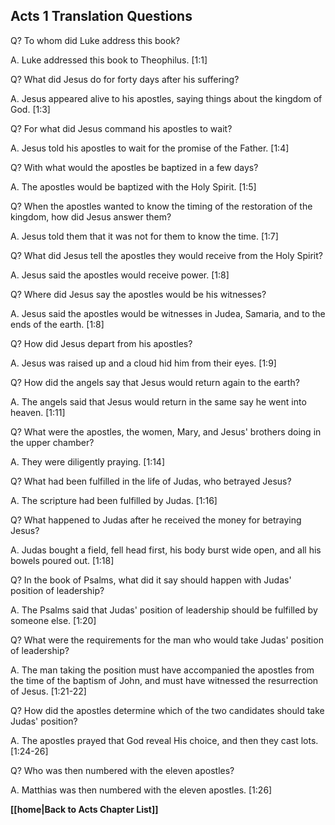 ## Acts 1 Translation Questions ##

Q? To whom did Luke address this book?

A. Luke addressed this book to Theophilus. [1:1]

Q? What did Jesus do for forty days after his suffering?

A. Jesus appeared alive to his apostles, saying things about the kingdom of God. [1:3]

Q? For what did Jesus command his apostles to wait?

A. Jesus told his apostles to wait for the promise of the Father. [1:4]

Q? With what would the apostles be baptized in a few days?

A. The apostles would be baptized with the Holy Spirit. [1:5]

Q? When the apostles wanted to know the timing of the restoration of the kingdom, how did Jesus answer them?

A. Jesus told them that it was not for them to know the time. [1:7]

Q? What did Jesus tell the apostles they would receive from the Holy Spirit?

A. Jesus said the apostles would receive power. [1:8]

Q? Where did Jesus say the apostles would be his witnesses?

A. Jesus said the apostles would be witnesses in Judea, Samaria, and to the ends of the earth. [1:8]

Q? How did Jesus depart from his apostles?

A. Jesus was raised up and a cloud hid him from their eyes. [1:9]

Q? How did the angels say that Jesus would return again to the earth?

A. The angels said that Jesus would return in the same say he went into heaven. [1:11]

Q? What were the apostles, the women, Mary, and Jesus' brothers doing in the upper chamber?

A. They were diligently praying. [1:14]

Q? What had been fulfilled in the life of Judas, who betrayed Jesus?

A. The scripture had been fulfilled by Judas. [1:16]

Q? What happened to Judas after he received the money for betraying Jesus?

A. Judas bought a field, fell head first, his body burst wide open, and all his bowels poured out. [1:18]

Q? In the book of Psalms, what did it say should happen with Judas' position of leadership?

A. The Psalms said that Judas' position of leadership should be fulfilled by someone else. [1:20]

Q? What were the requirements for the man who would take Judas' position of leadership?

A. The man taking the position must have accompanied the apostles from the time of the baptism of John, and must have witnessed the resurrection of Jesus. [1:21-22]

Q? How did the apostles determine which of the two candidates should take Judas' position?

A. The apostles prayed that God reveal His choice, and then they cast lots. [1:24-26]

Q? Who was then numbered with the eleven apostles?

A. Matthias was then numbered with the eleven apostles. [1:26]

__[[home|Back to Acts Chapter List]]__

